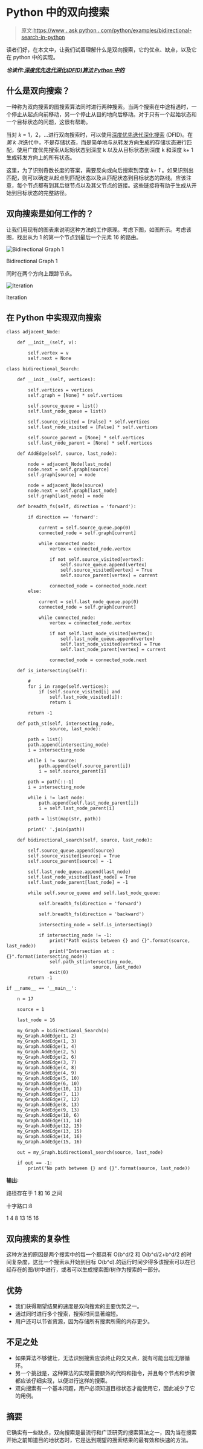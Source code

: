 # Python 中的双向搜索

> 原文:[https://www . ask python . com/python/examples/bidirectional-search-in-python](https://www.askpython.com/python/examples/bidirectional-search-in-python)

读者们好，在本文中，让我们试着理解什么是双向搜索，它的优点、缺点，以及它在 python 中的实现。

***也读作:[深度优先迭代深化(DFID)算法 Python 中的](https://www.askpython.com/python/examples/depth-first-iterative-deepening-dfid)***

## 什么是双向搜索？

一种称为双向搜索的图搜索算法同时进行两种搜索。当两个搜索在中途相遇时，一个停止从起点向前移动，另一个停止从目的地向后移动。对于只有一个起始状态和一个目标状态的问题，这很有帮助。

当对 *k* = 1，2，…进行双向搜索时，可以使用[深度优先迭代深化搜索](https://www.askpython.com/python/examples/depth-first-iterative-deepening-dfid) (DFID)。在*第 k 次*迭代中，不是存储状态，而是简单地与从转发方向生成的存储状态进行匹配，使用广度优先搜索从起始状态到深度 k 以及从目标状态到深度 k 和深度 k+ 1 生成转发方向上的所有状态。

这里，为了识别奇数长度的答案，需要反向或向后搜索到深度 *k+ 1* 。如果识别出匹配，则可以确定从起点到匹配状态以及从匹配状态到目标状态的路线。应该注意，每个节点都有到其后继节点以及其父节点的链接。这些链接将有助于生成从开始到目标状态的完整路径。

## 双向搜索是如何工作的？

让我们用现有的图表来说明这种方法的工作原理。考虑下图，如图所示。考虑该图，找出从为 1 的第一个节点到最后一个元素 16 的路由。

![Bidirectional Graph 1](../Images/0f1b612757f5940bb0f9bf887ef01ccb.png)

Bidirectional Graph 1

同时在两个方向上跟踪节点。

![Iteration](../Images/b7f5cea2db6736227957a600b2fb2197.png)

Iteration

## 在 Python 中实现双向搜索

```
class adjacent_Node:

	def __init__(self, v):

		self.vertex = v
		self.next = None

class bidirectional_Search:

	def __init__(self, vertices):

		self.vertices = vertices
		self.graph = [None] * self.vertices

		self.source_queue = list()
		self.last_node_queue = list()

		self.source_visited = [False] * self.vertices
		self.last_node_visited = [False] * self.vertices

		self.source_parent = [None] * self.vertices
		self.last_node_parent = [None] * self.vertices

	def AddEdge(self, source, last_node):

		node = adjacent_Node(last_node)
		node.next = self.graph[source]
		self.graph[source] = node

		node = adjacent_Node(source)
		node.next = self.graph[last_node]
		self.graph[last_node] = node

	def breadth_fs(self, direction = 'forward'):

		if direction == 'forward':

			current = self.source_queue.pop(0)
			connected_node = self.graph[current]

			while connected_node:
				vertex = connected_node.vertex

				if not self.source_visited[vertex]:
					self.source_queue.append(vertex)
					self.source_visited[vertex] = True
					self.source_parent[vertex] = current

				connected_node = connected_node.next
		else:

			current = self.last_node_queue.pop(0)
			connected_node = self.graph[current]

			while connected_node:
				vertex = connected_node.vertex

				if not self.last_node_visited[vertex]:
					self.last_node_queue.append(vertex)
					self.last_node_visited[vertex] = True
					self.last_node_parent[vertex] = current

				connected_node = connected_node.next

	def is_intersecting(self):

		#
		for i in range(self.vertices):
			if (self.source_visited[i] and
				self.last_node_visited[i]):
				return i

		return -1

	def path_st(self, intersecting_node,
				source, last_node):

		path = list()
		path.append(intersecting_node)
		i = intersecting_node

		while i != source:
			path.append(self.source_parent[i])
			i = self.source_parent[i]

		path = path[::-1]
		i = intersecting_node

		while i != last_node:
			path.append(self.last_node_parent[i])
			i = self.last_node_parent[i]

		path = list(map(str, path))

		print(' '.join(path))

	def bidirectional_search(self, source, last_node):

		self.source_queue.append(source)
		self.source_visited[source] = True
		self.source_parent[source] = -1

		self.last_node_queue.append(last_node)
		self.last_node_visited[last_node] = True
		self.last_node_parent[last_node] = -1

		while self.source_queue and self.last_node_queue:

			self.breadth_fs(direction = 'forward')

			self.breadth_fs(direction = 'backward')

			intersecting_node = self.is_intersecting()

			if intersecting_node != -1:
				print("Path exists between {} and {}".format(source, last_node))
				print("Intersection at : {}".format(intersecting_node))
				self.path_st(intersecting_node,
								source, last_node)
				exit(0)
		return -1

if __name__ == '__main__':

	n = 17

	source = 1

	last_node = 16

	my_Graph = bidirectional_Search(n)
	my_Graph.AddEdge(1, 2)
	my_Graph.AddEdge(1, 3)
	my_Graph.AddEdge(1, 4)
	my_Graph.AddEdge(2, 5)
	my_Graph.AddEdge(2, 6)
	my_Graph.AddEdge(3, 7)
	my_Graph.AddEdge(4, 8)
	my_Graph.AddEdge(4, 9)
	my_Graph.AddEdge(5, 10)
	my_Graph.AddEdge(6, 10)
	my_Graph.AddEdge(10, 11)
	my_Graph.AddEdge(7, 11)
	my_Graph.AddEdge(7, 12)
	my_Graph.AddEdge(8, 13)
	my_Graph.AddEdge(9, 13)
	my_Graph.AddEdge(10, 6)
	my_Graph.AddEdge(11, 14)
	my_Graph.AddEdge(12, 15)
	my_Graph.AddEdge(13, 15)
	my_Graph.AddEdge(14, 16)
	my_Graph.AddEdge(15, 16)

	out = my_Graph.bidirectional_search(source, last_node)

	if out == -1:
		print("No path between {} and {}".format(source, last_node))

```

**输出:**

路径存在于 1 和 16 之间

十字路口:8

1 4 8 13 15 16

## 双向搜索的复杂性

这种方法的原因是两个搜索中的每一个都具有 O(b^d/2 和 O(b^d/2+b^d/2 的时间复杂度，这比一个搜索从开始到目标 O(b^d).的运行时间少得多该搜索可以在已经存在的图/树中进行，或者可以生成搜索图/树作为搜索的一部分。

## 优势

*   我们获得期望结果的速度是双向搜索的主要优势之一。
*   通过同时进行多个搜索，搜索时间显著缩短。
*   用户还可以节省资源，因为存储所有搜索所需的内存更少。

## 不足之处

*   如果算法不够健壮，无法识别搜索应该终止的交叉点，就有可能出现无限循环。
*   另一个挑战是，这种算法的实现需要额外的代码和指令，并且每个节点和步骤都应该仔细实现，以便进行这样的搜索。
*   双向搜索有一个基本问题，用户必须知道目标状态才能使用它，因此减少了它的用例。

## 摘要

它确实有一些缺点，双向搜索是最流行和广泛研究的搜索算法之一，因为当在搜索开始之前知道目的地状态时，它是达到期望的搜索结果的最有效和快速的方法。